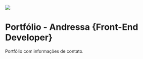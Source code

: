 <a href = "https://portfolio-mu-green.vercel.app/" :target="_blank"><img src="https://user-images.githubusercontent.com/31052821/218547228-3ee8d708-f557-4b7a-89c9-accdf57bf670.png" target="_blank"></a>


# Portfólio - Andressa {Front-End Developer}
Portfólio com informações de contato.
